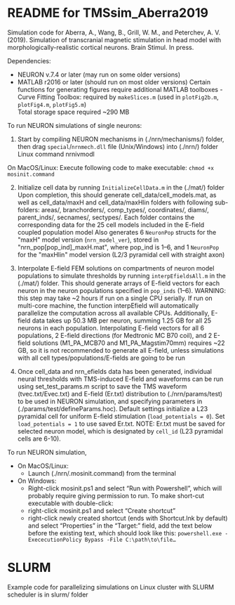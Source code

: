 # README for TMSsim_Aberra2019

Simulation code for Aberra, A., Wang, B., Grill, W. M., and Peterchev, A. V. (2019). Simulation of transcranial magnetic stimulation in head model with morphologically-realistic cortical neurons. Brain Stimul. In press.

Dependencies:
- NEURON v.7.4 or later (may run on some older versions)
- MATLAB r2016 or later (should run on most older versions)
    Certain functions for generating figures require additional MATLAB toolboxes
        - Curve Fitting Toolbox: required by `makeSlices.m` (used in `plotFig2b.m`, `plotFig4.m`, `plotFig5.m`)    
Total storage space required ~290 MB

To run NEURON simulations of single neurons:

1) Start by compiling NEURON mechanisms in (./nrn/mechanisms/) folder, then drag `special`/`nrnmech.dll` file (Unix/Windows) into (./nrn/) folder
Linux command nrnivmodl

On MacOS/Linux:
Execute following code to make executable:
`chmod +x mosinit.command`

2) Initialize cell data by running `InitializeCellData.m` in the (./mat/) folder
    Upon completion, this should generate cell_data/cell_models.mat, as well as cell_data/maxH and cell_data/maxHlin folders with following sub-folders: areas/, branchorders/, comp_types/, coordinates/, diams/, parent_inds/, secnames/, sectypes/. Each folder contains the corresponding data for the 25 cell models included in the E-field coupled population model
    Also generates 6 `NeuronPop` structs for the "maxH" model version (`nrn_model_ver`), stored in "nrn_pop[pop_ind]_maxH.mat", where pop_ind is 1–6, and 1 `NeuronPop` for the "maxHlin" model version (L2/3 pyramidal cell with straight axon)
3) Interpolate E-field FEM solutions on compartments of neuron model populations to simulate thresholds by running `interpEfieldsAll.m` in the (./mat/) folder.
    This should generate arrays of E-field vectors for each neuron in the neuron populations specified in `pop_inds` (1–6). 
    WARNING: this step may take ~2 hours if run on a single CPU serially. If run on multi-core machine, the function interpEfield will automatically parallelize the computation across all available CPUs.
    Additionally, E-field data takes up 50.3 MB per neuron, summing 1.25 GB for all 25 neurons in each population. Interpolating E-field vectors for all 6 populations, 2 E-field directions (for Medtronic MC B70 coil), and 2 E-field solutions (M1_PA_MCB70 and M1_PA_Magstim70mm) requires ~22 GB, so it is not recommended to generate all E-field, unless simulations with all cell types/populations/E-fields are going to be run

4) Once cell_data and nrn_efields data has been generated, individual neural thresholds with TMS-induced E-field and waveforms can be run using set_test_params.m script to save the TMS waveform (tvec.txt/Evec.txt) and E-field (Er.txt) distribution to (./nrn/params/test) to be used in NEURON simulation, and specifying parameters in (./params/test/defineParams.hoc). Default settings initialize a L23 pyramidal cell for uniform E-field stimulation (`load_potentials = 0`). Set `load_potentials = 1` to use saved Er.txt. NOTE: Er.txt must be saved for selected neuron model, which is designated by `cell_id` (L23 pyramidal cells are 6-10).

To run NEURON simulation,

- On MacOS/Linux: 
    - Launch (./nrn/.mosinit.command) from the terminal
- On Windows: 
    - Right-click mosinit.ps1 and select “Run with Powershell”, which will probably require giving permission to run. To make short-cut executable with double-click:
    - right-click mosinit.ps1 and select “Create shortcut”
    - right-click newly created shortcut (ends with Shortcut.lnk by default) and select “Properties” in the “Target:” field, add the text below before the existing text, which should look like this:
        `powershell.exe -ExececutionPolicy Bypass -File C:\path\to\file…`


# SLURM
Example code for parallelizing simulations on Linux cluster with SLURM scheduler is in slurm/ folder

